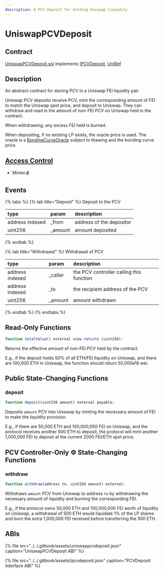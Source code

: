 ```yaml
---
description: A PCV deposit for holding Uniswap liquidity
---
```


# UniswapPCVDeposit

## Contract

[UniswapPCVDeposit.sol](https://github.com/fei-protocol/fei-protocol-core/blob/master/contracts/pcv/UniswapPCVDeposit.sol) implements [IPCVDeposit](https://github.com/fei-protocol/fei-protocol-core/blob/master/contracts/pcv/IPCVDeposit.sol), [UniRef](https://github.com/fei-protocol/fei-protocol-core/blob/master/contracts/refs/UniRef.sol)

## Description

An abstract contract for storing PCV in a Uniswap FEI liquidity pair

Uniswap PCV deposits receive PCV, mint the corresponding amount of FEI to match the Uniswap spot price, and deposit to Uniswap. They can withdraw and read in the amount of non-FEI PCV on Uniswap held in the contract.

When withdrawing, any excess FEI held is burned.

When depositing, if no existing LP exists, the oracle price is used. The oracle is a [BondingCurveOracle](https://github.com/fei-protocol/fei-protocol-core/wiki/BondingCurveOracle) subject to thawing and the bonding curve price.

## [Access Control](../access-control/) 

* Minter💰

## Events

{% tabs %}
{% tab title="Deposit" %}
Deposit to the PCV

| type | param | description |
| :--- | :--- | :--- |
| address indexed | \_from | address of the depositor |
| uint256 | \_amount | amount deposited |
{% endtab %}

{% tab title="Withdrawal" %}
Withdrawal of PCV

| type | param | description |
| :--- | :--- | :--- |
| address indexed | \_caller | the PCV controller calling this function |
| address indexed | \_to | the recipient address of the PCV |
| uint256 | \_amount | amount withdrawn |
{% endtab %}
{% endtabs %}

## Read-Only Functions

```javascript
function totalValue() external view returns (uint256);
```

Returns the effective amount of non-FEI PCV held by the contract. 

E.g., if the deposit holds 50% of all ETH/FEI liquidity on Uniswap, and there are 100,000 ETH in Uniswap, the function should return 50,000e18 wei.

## Public State-Changing Functions

### deposit

```javascript
function deposit(uint256 amount) external payable;
```

Deposits `amount` PCV into Uniswap by minting the necessary amount of FEI to make the liquidity provision.

E.g., if there are 50,000 ETH and 100,000,000 FEI on Uniswap, and the protocol receives another 500 ETH to deposit, the protocol will mint another 1,000,000 FEI to deposit at the current 2000 FEI/ETH spot price.

## PCV Controller-Only ⚙️ State-Changing Functions

### withdraw

```javascript
function withdraw(address to, uint256 amount) external;
```

Withdraws `amount` PCV from Uniswap to address `to` by withdrawing the necessary amount of liquidity and burning the corresponding FEI.

E.g., if the protocol owns 50,000 ETH and 100,000,000 FEI worth of liquidity on Uniswap, a withdrawal of 500 ETH would liquidate 1% of the LP shares and burn the extra 1,000,000 FEI received before transferring the 500 ETH.

## ABIs

{% file src="../../.gitbook/assets/uniswappcvdeposit.json" caption="UniswapPCVDeposit ABI" %}

{% file src="../../.gitbook/assets/ipcvdeposit.json" caption="PCVDeposit Interface ABI" %}



